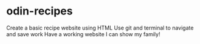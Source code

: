 # odin-recipes
Create a basic recipe website using HTML
Use git and terminal to navigate and save work
Have a working website I can show my family!    